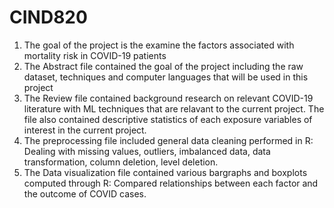 # CIND820
1. The goal of the project is the examine the factors associated with mortality risk in COVID-19 patients
2. The Abstract file contained the goal of the project including the raw dataset, techniques and computer languages that will be used in this project
3. The Review file contained background research on relevant COVID-19 literature with ML techniques that are relavant to the current project. 
   The file also contained descriptive statistics of each exposure variables of interest in the current project.
4. The preprocessing file included general data cleaning performed in R: 
   Dealing with missing values, outliers, imbalanced data, data transformation, column deletion, level deletion.
5. The Data visualization file contained various bargraphs and boxplots computed through R:
   Compared relationships between each factor and the outcome of COVID cases.
